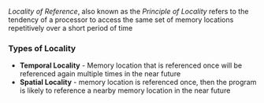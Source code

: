 
*Locality of Reference*, also known as the *Principle of Locality* refers to the tendency of a processor to access the same set of memory locations repetitively over a short period of time
### Types of Locality 
- **Temporal Locality** - Memory location that is referenced once will be referenced again multiple times in the near future
- **Spatial Locality** - memory location is referenced once, then the program is likely to reference a nearby memory location in the near future